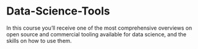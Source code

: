 # Data-Science-Tools
In this course you’ll receive one of the most comprehensive overviews on open source and commercial tooling available for data science, and the skills on how to use them.
